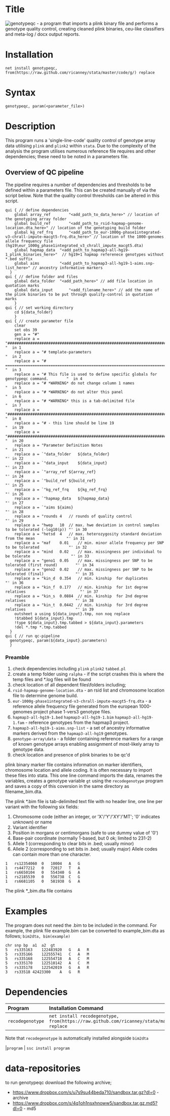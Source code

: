 # Title
![genotypeqc](https://github.com/ricanney/stata/blob/master/code/g/genotypeqc.ado) - a program that imports a plink binary file and performs a genotype quality control, creating cleaned plink binaries, ceu-like classifiers and meta-log / docx output reports. 
# Installation
```net install genotypeqc,                from(https://raw.github.com/ricanney/stata/master/code/g/) replace```
# Syntax
```genotypeqc, param(<parameter_file>)```
# Description
This program runs a 'single-line-code' quality control of genotype array data utilising ```plink``` and ```plink2``` within ```stata```. Due to the complexity of the analysis the program utilises numerous reference file requires and other dependencies; these need to be noted in a parameters file. 

## Overview of QC pipeline
The pipeline requires a number of dependencies and thresholds to be defined within a parameters file. This can be created manually of via the script below.
Note that the quality control thresholds can be altered in this script.

```
qui { // define dependencies
	global array_ref		"<add_path_to_data_here>" // location of the genotyping array folder 
	global build_ref		"<add_path_to_rsid-hapmap-genome-location.dta_here>" // location of the genotyping build folder
	global kg_ref_frq		"<add_path_to_eur-1000g-phase1integrated-v3-chrall-impute-macgt5-frq.dta_here>" // location of the 1000-genomes allele frequency file (hg19\eur_1000g_phase1integrated_v3_chrall_impute_macgt5.dta)
	global hapmap_data	"<add_path_to_hapmap3-all-hg19-1_plink_binaries_here>"  // hg19+1 hapmap referenece genotypes without *.bed suffix
	global aims	        "<add_path_to_hapmap3-all-hg19-1-aims.snp-list_here>" // ancestry informative markers
  }
qui { // define folder and files
	global data_folder	"<add_path_here>" // add file location in quotation marks
	global data_input		"<add_filename_here>" // add the name of the plink binaries to be put through quality-control in quotation marks
	}
qui { // set working directory
	cd ${data_folder}
	}
qui { // create parameter file
	clear
	set obs 39
	gen a = "#"
	replace a = "#########################################################################     "  in 1
	replace a = "# template-parameters                                                         "  in 2
	replace a = "# =======================================================================     "  in 3
	replace a = "# This file is used to define specific globals for genotypeqc command.        "  in 4
	replace a = "# *WARNING* do not change column 1 names                                      "  in 5
	replace a = "# *WARNING* do not alter this panel                                           "  in 6
	replace a = "# *WARNING* this is a tab-delimited file                                      "  in 7
	replace a = "#########################################################################     "  in 8
	replace a = "# - this line should be line 19                                               "  in 19
	replace a = "#########################################################################     "  in 20
	replace a = "Parameter Definition Notes                            	                   	   "  in 21
	replace a = `"data_folder	${data_folder}                                                   "' in 22 
	replace a = `"data_input	${data_input}                                                    "' in 23 
	replace a = `"array_ref	${array_ref}                                                       "' in 24 
	replace a = `"build_ref	${build_ref}                                                       "' in 25 
	replace a = `"kg_ref_frq	${kg_ref_frq}                                                    "' in 26 
	replace a = `"hapmap_data	${hapmap_data}                                                   "' in 27 
	replace a = `"aims ${aims}                                                              	 "' in 28     
	replace a = "rounds	4	// rounds of quality control                                         "' in 29 
	replace a = "hwep	10	// max. hwe deviation in control samples to be tolerated (-log10(p)) "' in 30 
	replace a = "hetsd	4	// max. heterozygosity standard deviation from the mean              "' in 31 
	replace a = "maf	0.01	// min. minor allele frequency per SNP to be tolerated             "' in 32 
	replace a = "mind	0.02	// max. missingness per individual to be tolerate                  "' in 33 
	replace a = "geno1	0.05	// max. missingness per SNP to be tolerated (first round)        "' in 34 
	replace a = "geno2	0.02	// max. missingness per SNP to be tolerated (final)              "' in 35 
	replace a = "kin_d	0.354	// min. kinship  for duplicates                                  "' in 36 
	replace a = "kin_f	0.177	// min. kinship  for 1st degree relatives                        "' in 37 
	replace a = "kin_s	0.0884	// min. kinship  for 2nd degree relatives                      "' in 38 
	replace a = "kin_t	0.0442	// min. kinship  for 3rd degree relatives                      "' in 39 
	outsheet a using ${data_input}.tmp, non noq replace
	!$tabbed ${data_input}.tmp
	!type ${data_input}.tmp.tabbed > ${data_input}.parameters
	!del *.tmp *.tmp.tabbed
  }
qui { // run qc-pipeline
  genotypeqc, param(${data_input}.parameters)
  }
```

### Preamble
1. check dependencies including ```plink``` ```plink2``` ```tabbed.pl```
2. create a temp folder using ```ralpha``` -  if the script crashes this is where the temp files and \*.log files will be found
3. check location of all dependent files\folders including;
 1. ```rsid-hapmap-genome-location.dta``` - an rsid list and chromosome location file to determine genome build.
 2. ```eur-1000g-phase1integrated-v3-chrall-impute-macgt5-frq.dta``` - a reference allele frequency file generated from the european 1000-genomes project phase 1-vers3 genotype files.
 3. ```hapmap3-all-hg19-1.bed``` ```hapmap3-all-hg19-1.bim``` ```hapmap3-all-hg19-1.fam``` - reference genotypes from the hapmap3 project.
 4. ```hapmap3-all-hg19-1-aims.snp-list``` - a set of ancestry informative markers derived from the ```hapmap3-all-hg19``` genotypes.
 5. ```genotype-array\data``` - a folder containing reference markers for a range of known genotype arrays enabling assignment of most-likely array to genotype data.
4. check location and presence of plink binaries to be qc'd



plink binary marker file contains information on marker identifiers, chromosome location and allele coding. It is often necessary to import these files into stata. This one line command imports the data, renames the variables, creates a genotype variable ```gt``` using the ```recodegenotype``` program and saves a copy of this coversion in the same directory as filename_bim.dta.

The plink \*.bim file is tab-delimited text file with no header line, one line per variant with the following six fields:
1. Chromosome code (either an integer, or 'X'/'Y'/'XY'/'MT'; '0' indicates unknown) or name
2. Variant identifier
3. Position in morgans or centimorgans (safe to use dummy value of '0')
4. Base-pair coordinate (normally 1-based, but 0 ok; limited to 231-2)
5. Allele 1 (corresponding to clear bits in .bed; usually minor)
6. Allele 2 (corresponding to set bits in .bed; usually major)
Allele codes can contain more than one character.

```
1	rs12354060	0	10004	A	G
1	rs4477212	0	72017	T	A
1	rs6650104	0	554340	G	A
1	rs2185539	0	556738	C	G
1	rs6681105	0	581938	G	A
```

The plink \*_bim.dta file contains 

# Examples
The program does not need the .bim to be included in the command. For example, the plink file example.bim can be converted to example_bim.dta as follows;
```bim2dta, bim(example)```

```
chr	snp	bp	a1	a2	gt
5	rs335163	122483920	G	A	R
5	rs335166	122555741	C	A	M
5	rs335168	122554718	A	C	M
5	rs335170	122510142	A	C	M
5	rs335178	122542019	G	A	R
3	rs33518	42423300	A	G	R
```

# Dependencies
| Program | Installation Command
| :----- | :------
|```recodegenotype``` | ```net install recodegenotype, from(https://raw.github.com/ricanney/stata/master/code/r/) replace```

Note that ```recodegenotype``` is automatically installed alongside ```bim2dta``` 

|```program``` | ```ssc install program```


# data-repositories
to run genotypeqc download the following archive;
* https://www.dropbox.com/s/u7s9su44beda710/sandbox.tar.gz?dl=0 - archive
* https://www.dropbox.com/s/4q1oh1nsxhnoww5/sandbox.tar.gz.md5?dl=0 - md5
